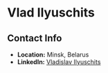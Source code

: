 # **Vlad Ilyuschits**

## **Contact Info**
* **Location:** Minsk, Belarus
* **LinkedIn:** [Vladislav Ilyuschits](https://www.linkedin.com/in/vladislav-ilyuschits/)

